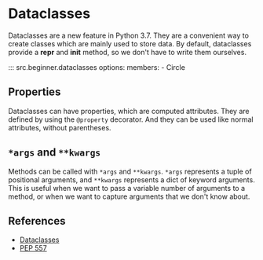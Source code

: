 # Dataclasses

Dataclasses are a new feature in Python 3.7. They are a convenient way to create
classes which are mainly used to store data. By default, dataclasses provide a
__repr__ and __init__ method, so we don't have to write them ourselves.

::: src.beginner.dataclasses
    options:
      members:
        - Circle

## Properties

Dataclasses can have properties, which are computed attributes. They are defined
by using the `@property` decorator. And they can be used like normal attributes,
without parentheses.

## `*args` and `**kwargs`

Methods can be called with `*args` and `**kwargs`. `*args` represents a tuple of
positional arguments, and `**kwargs` represents a dict of keyword arguments.
This is useful when we want to pass a variable number of arguments to a method,
or when we want to capture arguments that we don't know about.

## References

- [Dataclasses](https://docs.python.org/3/library/dataclasses.html)
- [PEP 557](https://peps.python.org/pep-0557/)
